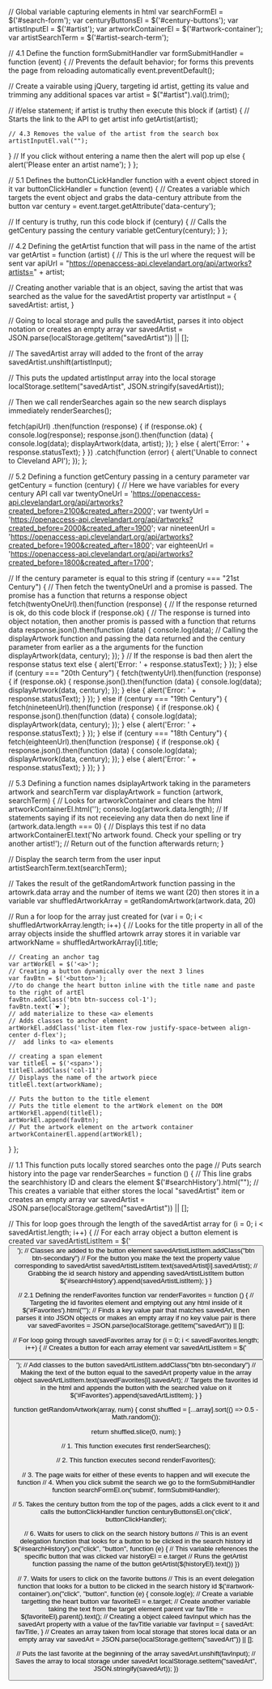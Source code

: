 // Global variable capturing elements in html
var searchFormEl = $('#search-form');
var centuryButtonsEl = $('#century-buttons');
var artistInputEl = $('#artist');
var artworkContainerEl = $('#artwork-container');
var artistSearchTerm = $('#artist-search-term');


// 4.1 Define the function formSubmitHandler
var formSubmitHandler = function (event) {
  // Prevents the default behavior; for forms this prevents the page from reloading automatically
  event.preventDefault();

  // Create a vairable using jQuery, targeting id artist, getting its value and trimming any additional spaces
  var artist = $("#artist").val().trim();

  // if/else statement; if artist is truthy then execute this block
  if (artist) {
    // Starts the link to the API to get artist info
    getArtist(artist);

    // 4.3 Removes the value of the artist from the search box
    artistInputEl.val("");
  }
  // If you click without entering a name then the alert will pop up
  else {
    alert('Please enter an artist name');
  }
};

// 5.1 Defines the buttonCLickHandler function with a event object stored in it
var buttonClickHandler = function (event) {
  // Creates a variable which targets the event object and grabs the data-century attribute from the button
  var century = event.target.getAttribute('data-century');

  // If century is truthy, run this code block
  if (century) {
    // Calls the getCentury passing the century variable
    getCentury(century);
  }
};

// 4.2 Defining the getArtist function that will pass in the name of the artist
var getArtist = function (artist) {
  // This is the url where the request will be sent
  var apiUrl = "https://openaccess-api.clevelandart.org/api/artworks?artists=" + artist;

  // Creating another variable that is an object, saving the artist that was searched as the value for the savedArtist property
  var artistInput = {
    savedArtist: artist,
  }

  // Going to local storage and pulls the savedArtist, parses it into object notation or creates an empty array
  var savedArtist = JSON.parse(localStorage.getItem("savedArtist")) || [];

  // The savedArtist array will added to the front of the array
  savedArtist.unshift(artistInput);

  // This puts the updated artistInput array into the local storage
  localStorage.setItem("savedArtist", JSON.stringify(savedArtist));

  // Then we call renderSearches again so the new search displays immediately
  renderSearches();

  fetch(apiUrl)
    .then(function (response) {
      if (response.ok) {
        console.log(response);
        response.json().then(function (data) {
          console.log(data);
          displayArtwork(data, artist);
        });
      } else {
        alert('Error: ' + response.statusText);
      }
    })
    .catch(function (error) {
      alert('Unable to connect to Cleveland API');
    });
};

// 5.2 Defining a function getCentury passing in a century parameter
var getCentury = function (century) {
  // Here we have variables for every century API call
  var twentyOneUrl = 'https://openaccess-api.clevelandart.org/api/artworks?created_before=2100&created_after=2000';
  var twentyUrl = 'https://openaccess-api.clevelandart.org/api/artworks?created_before=2000&created_after=1900';
  var nineteenUrl = 'https://openaccess-api.clevelandart.org/api/artworks?created_before=1900&created_after=1800';
  var eighteenUrl = 'https://openaccess-api.clevelandart.org/api/artworks?created_before=1800&created_after=1700';

  // If the century parameter is equal to this string 
  if (century === "21st Century") {
    // Then fetch the twentyOneUrl and a promise is passed. The promise has a function that returns a response object
    fetch(twentyOneUrl).then(function (response) {
      // If the response returned is ok, do this code block
      if (response.ok) {
        // The response is turned into object notation, then another promis is passed with a function that returns data
        response.json().then(function (data) {
          console.log(data);
          // Calling the displayArtwork function and passing the data returned and the century parameter from earlier as a the arguments for the function
          displayArtwork(data, century);
        });
      } // If the response is bad then alert the response status text
      else {
        alert('Error: ' + response.statusText);
      }
    });
  } else if (century === "20th Century") {
    fetch(twentyUrl).then(function (response) {
      if (response.ok) {
        response.json().then(function (data) {
          console.log(data);
          displayArtwork(data, century);
        });
      } else {
        alert('Error: ' + response.statusText);
      }
    });
  } else if (century === "19th Century") {
    fetch(nineteenUrl).then(function (response) {
      if (response.ok) {
        response.json().then(function (data) {
          console.log(data);
          displayArtwork(data, century);
        });
      } else {
        alert('Error: ' + response.statusText);
      }
    });
  } else if (century === "18th Century") {
    fetch(eighteenUrl).then(function (response) {
      if (response.ok) {
        response.json().then(function (data) {
          console.log(data);
          displayArtwork(data, century);
        });
      } else {
        alert('Error: ' + response.statusText);
      }
    });
  }
}

// 5.3 Defining a function names dsiplayArtwork taking in the parameters artwork and searchTerm
var displayArtwork = function (artwork, searchTerm) {
  // Looks for artworkContainer and clears the html
  artworkContainerEl.html('');
  console.log(artwork.data.length);
  // If statements saying if its not receieving any data then do next line
  if (artwork.data.length === 0) {
    // Displays this test if no data
    artworkContainerEl.text('No artwork found. Check your spelling or try another artist!');
    // Return out of the function afterwards
    return;
  }

  // Display the search term from the user input
  artistSearchTerm.text(searchTerm);

  // Takes the result of the getRandomArtwork function passing in the artowrk.data array and the number of items we want (20) then stores it in a variable
  var shuffledArtworkArray = getRandomArtwork(artwork.data, 20)

  // Run a for loop for the array just created
  for (var i = 0; i < shuffledArtworkArray.length; i++) {
    // Looks for the title property in all of the array objects inside the shuffled artowrk array stores it in variable
    var artworkName = shuffledArtworkArray[i].title;

    // Creating an anchor tag 
    var artWorkEl = $('<a>');
    // Creating a button dynamically over the next 3 lines
    var favBtn = $('<button>');
    //to do change the heart button inline with the title name and paste to the right of artEl
    favBtn.addClass('btn btn-success col-1');
    favBtn.text(`❤️`);
    // add materialize to these <a> elements
    // Adds classes to anchor element
    artWorkEl.addClass('list-item flex-row justify-space-between align-center d-flex');
    //  add links to <a> elements

    // creating a span element
    var titleEl = $('<span>');
    titleEl.addClass('col-11')
    // Displays the name of the artwork piece
    titleEl.text(artworkName);

    // Puts the button to the title element
    // Puts the title element to the artWork element on the DOM
    artWorkEl.append(titleEl);
    artWorkEl.append(favBtn);
    // Put the artwork element on the artwork container
    artworkContainerEl.append(artWorkEl);
  }
};

// 1.1 This function puts locally stored searches onto the page
// Puts search history into the page
var renderSearches = function () {
  // This line grabs the searchhistory ID and clears the element
  $('#searchHistory').html("");
  // This creates a variable that either stores the local "savedArtist" item or creates an empty array
  var savedArtist = JSON.parse(localStorage.getItem("savedArtist")) || [];

  // This for loop goes through the length of the savedArtist array
  for (i = 0; i < savedArtist.length; i++) {
    // For each array object a button element is created
    var savedArtistListItem = $('<button>');
    // Classes are added to the button element
    savedArtistListItem.addClass("btn btn-secondary")
    // For the button you make the text the property value corresponding to savedArtist
    savedArtistListItem.text(savedArtist[i].savedArtist);
    // Grabbing the id search history and appending savedArtistListItem button
    $('#searchHistory').append(savedArtistListItem);
  }
}

// 2.1 Defining the renderFavorites function
var renderFavorites = function () {
  // Targeting the id favorites element and emptying out any html inside of it
  $('#Favorites').html("");
  // Finds a key value pair that matches savedArt, then parses it into JSON objects or makes an empty array if no key value pair is there 
  var savedFavorites = JSON.parse(localStorage.getItem("savedArt")) || [];

  // For loop going through savedFavorites array
  for (i = 0; i < savedFavorites.length; i++) {
    // Creates a button for each array element
    var savedArtListItem = $('<button>');
    // Add classes to the button
    savedArtListItem.addClass("btn btn-secondary")
    // Making the text of the button equal to the savedArt property value in the array object
    savedArtListItem.text(savedFavorites[i].savedArt);
    // Targets the favorites id in the html and appends the button with the searched value on it
    $('#Favorites').append(savedArtListItem);
  }
}

function getRandomArtwork(array, num) {
  const shuffled = [...array].sort(() => 0.5 - Math.random());

  return shuffled.slice(0, num);
}

// 1. This function executes first
renderSearches();

// 2. This function executes second
renderFavorites();

// 3. The page waits for either of these events to happen and will execute the function
// 4. When you click submit the search we go to the formSubmitHandler function
searchFormEl.on('submit', formSubmitHandler);

// 5. Takes the century button from the top of the pages, adds a click event to it and calls the buttonClickHandler function
centuryButtonsEl.on('click', buttonClickHandler);

// 6. Waits for users to click on the search history buttons
// This is an event delegation function that looks for a button to be clicked in the search history id
$('#searchHistory').on("click", "button", function (e) {
  // This variable references the specific button that was clicked
  var historyEl = e.target
  // Runs the getArtist function passing the name of the button
  getArtist($(historyEl).text())
})

// 7. Waits for users to click on the favorite buttons
// This is an event delegation function that looks for a button to be clicked in the search history id
$('#artwork-container').on("click", "button", function (e) {
  console.log(e);
  // Create a variable targetting the heart button
  var favoriteEl = e.target;
  // Create another variable taking the text from the target element parent
  var favTitle = $(favoriteEl).parent().text();
  // Creating a object caleed favInput which has the savedArt property with a value of the favTitle variable
  var favInput = {
    savedArt: favTitle,
  }
  // Creates an array taken from local storage that stores local data or an empty array
  var savedArt = JSON.parse(localStorage.getItem("savedArt")) || [];

  // Puts the last favorite at the beginning of the array
  savedArt.unshift(favInput);
  // Saves the array to local storage under savedArt
  localStorage.setItem("savedArt", JSON.stringify(savedArt));
})

